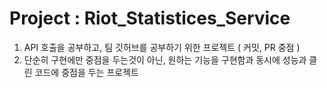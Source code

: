 # Project : Riot_Statistices_Service

1. API 호출을 공부하고, 팀 깃허브를 공부하기 위한 프로젝트 ( 커밋, PR 중점 )
2. 단순히 구현에만 중점을 두는것이 아닌, 원하는 기능을 구현함과 동시에 성능과 클린 코드에 중점을 두는 프로젝트
